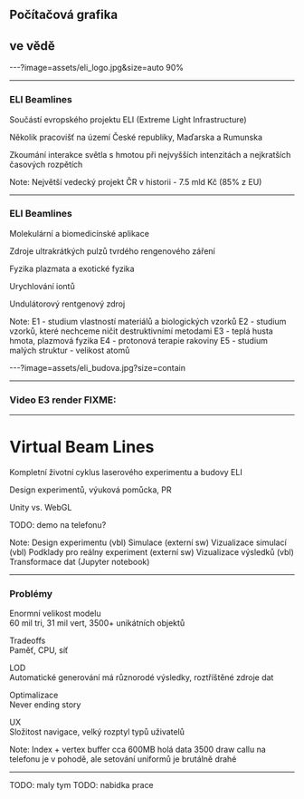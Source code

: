 ## Počítačová grafika  
## ve vědě

---?image=assets/eli_logo.jpg&size=auto 90%

---

### ELI Beamlines

Součástí evropského projektu ELI (Extreme Light Infrastructure)

Několik pracovišť na území České republiky, Maďarska a Rumunska

Zkoumání interakce světla s hmotou při nejvyšších intenzitách a nejkratších časových rozpětích

Note:
Největší vedecký projekt ČR v historii - 7.5 mld Kč (85% z EU)

---

### ELI Beamlines

Molekulární a biomedicínské aplikace

Zdroje ultrakrátkých pulzů tvrdého rengenového záření

Fyzika plazmata a exotické fyzika

Urychlování iontů

Undulátorový rentgenový zdroj

Note:
E1 - studium vlastností materiálů a biologických vzorků
E2 - studium vzorků, které nechceme ničit destruktivnímí metodami
E3 - teplá husta hmota, plazmová fyzika
E4 - protonová terapie rakoviny
E5 - studium malých struktur - velikost atomů 

---?image=assets/eli_budova.jpg?size=contain

---

### Video E3 render FIXME:

---

# Virtual Beam Lines

Kompletní životní cyklus laserového experimentu a budovy ELI

Design experimentů, výuková pomůcka, PR

Unity vs. WebGL

TODO: demo na telefonu?

Note:
Design experimentu (vbl)
Simulace (externí sw)
Vizualizace simulací (vbl) 
Podklady pro reálny experiment (externí sw)
Vizualizace výsledků (vbl)
Transformace dat (Jupyter notebook)

---

### Problémy

Enormní velikost modelu  
60 mil tri, 31 mil vert, 3500+ unikátních objektů

Tradeoffs  
Paměť, CPU, síť

LOD  
Automatické generování má různorodé výsledky, roztříštěné zdroje dat

Optimalizace  
Never ending story

UX  
Složitost navigace, velký rozptyl typů uživatelů

Note:
Index + vertex buffer cca 600MB holá data
3500 draw callu na telefonu je v pohodě, ale setování uniformů je brutálně drahé

---

TODO: maly tym
TODO: nabidka prace